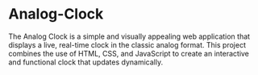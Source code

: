 # Analog-Clock
The Analog Clock is a simple and visually appealing web application that displays a live, real-time clock in the classic analog format. This project combines the use of HTML, CSS, and JavaScript to create an interactive and functional clock that updates dynamically.
